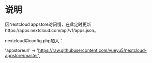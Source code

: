 # 说明
因Nextcloud appstore访问慢，在此定时更新https://apps.nextcloud.com/api/v1/apps.json。

nextcloud中config.php加入：

'appstoreurl' => 'https://raw.githubusercontent.com/yueyu5/nextcloud-appstore/master',
